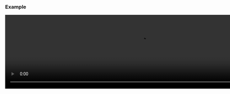### Example
<video width="880" height="240" controls>
  <source src="assets/example.mov" type="video/mp4">
</video>
